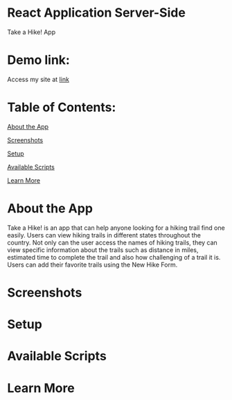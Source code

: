 # **React Application Server-Side**
Take a Hike! App

# Demo link:
Access my site at [link](http://localhost:3000/hikes)

# Table of Contents:
[About the App](#About_the_App)

[Screenshots](#Screenshots)

[Setup](#Setup)

[Available Scripts](#Available_Scripts)

[Learn More](#Learn_more)

# About the App
Take a Hike! is an app that can help anyone looking for a hiking trail find one easily. Users can view hiking trails in different states throughout the country. Not only can the user access the names of hiking trails, they can view specific information about the trails such as distance in miles, estimated time to complete the trail and also how challenging of a trail it is. Users can add their favorite trails using the New Hike Form.

# Screenshots

# Setup

# Available Scripts

# Learn More